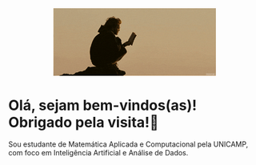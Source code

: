 <div align="center">
  <img src="banner" width="325px">
</div>

<h1 align="left">Olá, sejam bem-vindos(as)! Obrigado pela visita!💚</h1>

Sou estudante de Matemática Aplicada e Computacional pela UNICAMP, com foco em Inteligência Artificial e Análise de Dados.
